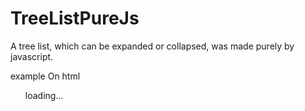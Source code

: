 # TreeListPureJs
A tree list, which can be expanded or collapsed, was made purely by javascript.

example
On html
<ul id="mytree">loading...</ul>

<!-- initialize the tree -->
<script>
document.addEventListener("DOMContentLoaded", function(e) {
  //a treeList view is an ul
  var mytree = document.getElementById("mytree");
  //below is the structure of the data input for the tree
  var data = { 
    root: {
      text: 'root',
      leaf: false,
      children: [
        {
          text: 'node'
          leaf: false,
          children: [
            {
              text: 'nodeleaf'
              leaf: true
            }
          ]
        }
        {
          text: 'leaf1',
          leaf: true
        },
        {
          text: 'leaf2',
          leaf: true
        }
      ]
    }
  };
  //function to porpulate the tree with its data
  treeList(data, mytree);
});
</script>

